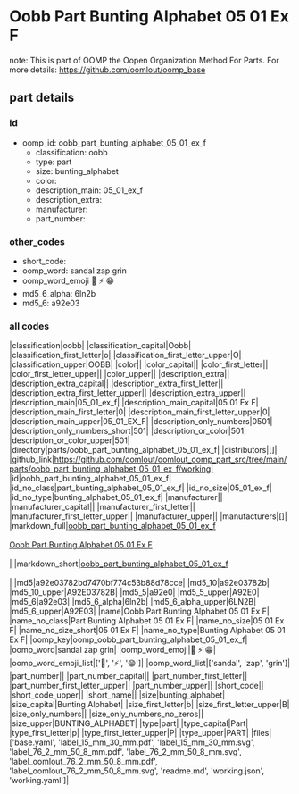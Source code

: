 # Oobb Part Bunting Alphabet 05 01 Ex F  

note: This is part of OOMP the Oopen Organization Method For Parts. For more details: https://github.com/oomlout/oomp_base

##  part details





### id
* oomp_id: oobb_part_bunting_alphabet_05_01_ex_f
  * classification: oobb
  * type: part
  * size: bunting_alphabet
  * color: 
  * description_main: 05_01_ex_f
  * description_extra: 
  * manufacturer: 
  * part_number: 

### other_codes
* short_code: 
* oomp_word: sandal zap grin
* oomp_word_emoji :sandal: :zap: :grin:
* md5_6_alpha: 6ln2b
* md5_6: a92e03

### all codes 
|classification|oobb|
|classification_capital|Oobb|
|classification_first_letter|o|
|classification_first_letter_upper|O|
|classification_upper|OOBB|
|color||
|color_capital||
|color_first_letter||
|color_first_letter_upper||
|color_upper||
|description_extra||
|description_extra_capital||
|description_extra_first_letter||
|description_extra_first_letter_upper||
|description_extra_upper||
|description_main|05_01_ex_f|
|description_main_capital|05 01 Ex F|
|description_main_first_letter|0|
|description_main_first_letter_upper|0|
|description_main_upper|05_01_EX_F|
|description_only_numbers|0501|
|description_only_numbers_short|501|
|description_or_color|501|
|description_or_color_upper|501|
|directory|parts/oobb_part_bunting_alphabet_05_01_ex_f|
|distributors|[]|
|github_link|https://github.com/oomlout/oomlout_oomp_part_src/tree/main/parts/oobb_part_bunting_alphabet_05_01_ex_f/working|
|id|oobb_part_bunting_alphabet_05_01_ex_f|
|id_no_class|part_bunting_alphabet_05_01_ex_f|
|id_no_size|05_01_ex_f|
|id_no_type|bunting_alphabet_05_01_ex_f|
|manufacturer||
|manufacturer_capital||
|manufacturer_first_letter||
|manufacturer_first_letter_upper||
|manufacturer_upper||
|manufacturers|[]|
|markdown_full|[oobb_part_bunting_alphabet_05_01_ex_f](https://github.com/oomlout/oomlout_oomp_part_src/tree/main/parts/oobb_part_bunting_alphabet_05_01_ex_f/working)<br>[](https://github.com/oomlout/oomlout_oomp_part_src/tree/main/parts/oobb_part_bunting_alphabet_05_01_ex_f/working)<br>[Oobb Part Bunting Alphabet 05 01 Ex F](https://github.com/oomlout/oomlout_oomp_part_src/tree/main/parts/oobb_part_bunting_alphabet_05_01_ex_f/working)<br><br>|
|markdown_short|[oobb_part_bunting_alphabet_05_01_ex_f](https://github.com/oomlout/oomlout_oomp_part_src/tree/main/parts/oobb_part_bunting_alphabet_05_01_ex_f/working)<br><br>|
|md5|a92e03782bd7470bf774c53b88d78cce|
|md5_10|a92e03782b|
|md5_10_upper|A92E03782B|
|md5_5|a92e0|
|md5_5_upper|A92E0|
|md5_6|a92e03|
|md5_6_alpha|6ln2b|
|md5_6_alpha_upper|6LN2B|
|md5_6_upper|A92E03|
|name|Oobb Part Bunting Alphabet 05 01 Ex F|
|name_no_class|Part Bunting Alphabet 05 01 Ex F|
|name_no_size|05 01 Ex F|
|name_no_size_short|05 01 Ex F|
|name_no_type|Bunting Alphabet 05 01 Ex F|
|oomp_key|oomp_oobb_part_bunting_alphabet_05_01_ex_f|
|oomp_word|sandal zap grin|
|oomp_word_emoji|:sandal: :zap: :grin:|
|oomp_word_emoji_list|[':sandal:', ':zap:', ':grin:']|
|oomp_word_list|['sandal', 'zap', 'grin']|
|part_number||
|part_number_capital||
|part_number_first_letter||
|part_number_first_letter_upper||
|part_number_upper||
|short_code||
|short_code_upper||
|short_name||
|size|bunting_alphabet|
|size_capital|Bunting Alphabet|
|size_first_letter|b|
|size_first_letter_upper|B|
|size_only_numbers||
|size_only_numbers_no_zeros||
|size_upper|BUNTING_ALPHABET|
|type|part|
|type_capital|Part|
|type_first_letter|p|
|type_first_letter_upper|P|
|type_upper|PART|
|files|['base.yaml', 'label_15_mm_30_mm.pdf', 'label_15_mm_30_mm.svg', 'label_76_2_mm_50_8_mm.pdf', 'label_76_2_mm_50_8_mm.svg', 'label_oomlout_76_2_mm_50_8_mm.pdf', 'label_oomlout_76_2_mm_50_8_mm.svg', 'readme.md', 'working.json', 'working.yaml']|
